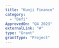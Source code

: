 ```yaml
---
title: "Kunji Finance"
category:
  - "Defi"
ApprovedOn: "Q4 2023"
externalLink: "#"
type: "Grant"
grantType: "Project"
---
```

